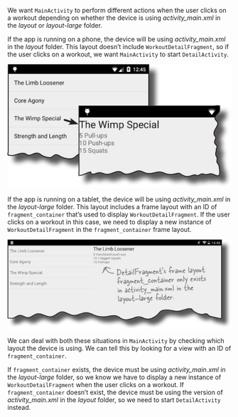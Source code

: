 We want `MainActivity` to perform different actions when the user clicks on a workout depending on whether the device is using *activity_main.xml* in the *layout* or *layout-large* folder.

If the app is running on a phone, the device will be using *activity_main.xml* in the *layout* folder. This layout doesn’t include `WorkoutDetailFragment`, so if the user clicks on a workout, we want `MainActivity` to start `DetailActivity`.

![](.guides/img/70.png)

If the app is running on a tablet, the device will be using *activity_main.xml* in the *layout-large* folder. This layout includes a frame layout with an ID of `fragment_container` that’s used to display `WorkoutDetailFragment`. If the user clicks on a workout in this case, we need to display a new instance of `WorkoutDetailFragment` in the `fragment_container` frame layout.

![](.guides/img/71.png)

We can deal with both these situations in `MainActivity` by checking which layout the device is using. We can tell this by looking for a view with an ID of `fragment_container`.

If `fragment_container` exists, the device must be using *activity_main.xml* in the *layout-large* folder, so we know we have to display a new instance of `WorkoutDetailFragment` when the user clicks on a workout. If `fragment_container` doesn’t exist, the device must be using the version of *activity_main.xml* in the *layout* folder, so we need to start `DetailActivity` instead.

